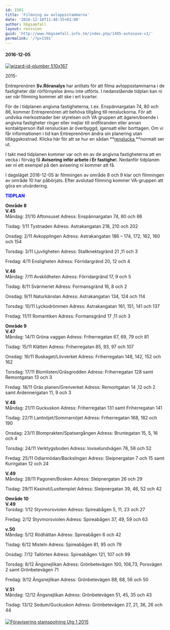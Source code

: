 ```yaml
---
id: 1501
title: 'Filmning av avloppsstammarna'
date: '2016-12-18T11:40:35+01:00'
author: hbgsamfall
layout: revision
guid: 'http://www.hbgsamfall.info.tm/index.php/1495-autosave-v1/'
permalink: '/?p=1501'
---
```


#### 2016-12-05

[![wizard-id-plumber 510x167](http://www.hbgsamfall.win/wp-content/uploads/2014/03/wizard-id-plumber-510x167.jpg)](http://www.hbgsamfall.win/wp-content/uploads/2014/03/wizard-id-plumber-510x167.jpg)

2015-

Entreprenören **Sv.Röranalys** har anlitats för att filma avloppsstammarna i de fastigheter där rörförnyelse ännu inte utförts. I nedanstående tidplan kan ni ser när filmning kommer att ske i ert kvarter.

För de i tidplanen angivna fastigheterna, t.ex. Enspännargatan 74, 80 och 86, kommer Entreprenören att behöva tillgång till rensluckorna. För att undvika merkostnader ber styrelsen och VA gruppen att ägaren/boende i angivna fastigheter ringer eller mejlar till ordföranden eller annan kontaktperson ifall rensluckan är överbyggd, igensatt eller borttagen. Om vi får informationen i tid kan Entreprenören ändra sin planering utan tilläggskostnad. Klicka här för att se hur en sådan **[renslucka ](http://www.hbgsamfall.win/wp-content/uploads/2016/09/Renslucka-till-samlingsledning-under-golv.jpg)**normalt ser ut.

I takt med tidplanen kommer var och en av de angivna fastigheterna att en vecka i förväg få **Avisering inför arbete i Er fastighe**t. Nedanför tidplanen ser ni ett exempel på den avisering ni kommer att få.

I dagsläget 2016-12-05 är filmningen av område 8 och 9 klar och filmningen av område 10 har påbörjats. Efter avslutad filmning kommer VA-gruppen att göra en utvärdering.

<span style="color: #0000ff;">**TIDPLAN**</span>

**Område 8  
V.45**  
Måndag: 31/10 Aftonsuset Adress: Enspännargatan 74, 80 och 86

Tisdag: 1/11 Tystnaden Adress: Astrakangatan 218, 210 och 202

Onsdag: 2/11 Avkopplingen Adress: Astrakangatan 186 – 174, 172, 162, 160 och 154

Torsdag: 3/11 Ljuvligheten Adress: Stallknektsgränd 21 ,11 och 3

Fredag: 4/11 Ensligheten Adress: Förridargränd 20, 12 och 4

**V.46**  
Måndag: 7/11 Avskildheten Adress: Förridargränd 17, 9 och 5

Tisdag: 8/11 Svärmeriet Adress: Formansgränd 16, 8 och 2

Onsdag: 9/11 Naturkänslan Adress: Astrakangatan 134, 124 och 114

Torsdag: 10/11 Lyckodrömmen Adress: Astrakangatan 161, 151, 141 och 137

Fredag: 11/11 Romantiken Adress: Formansgränd 17 ,11 och 3

**Område 9  
V.47**  
Måndag: 14/11 Gröna vaggan Adress: Friherregatan 67, 69, 79 och 81

Tisdag: 15/11 Klätten Adress: Friherregatan 85, 93, 97 och 107

Onsdag: 16/11 Buskaget/Lövverket Adress: Friherregatan 148, 142, 152 och 162

Torsdag: 17/11 Blomlisten/Gräsgrodden Adress: Friherregatan 128 samt Remontgatan 13 och 3

Fredag: 18/11 Gräs planen/Grenverket Adress: Remontgatan 14 ,12 och 2 samt Ardennergatan 11, 9 och 3

**V.48**  
Måndag: 21/11 Guckuskon Adress: Friherregatan 131 samt Friherregatan 141

Tisdag: 22/11 Lantnöjet/Sommarnöjet Adress: Friherregatan 168, 182 och 190

Onsdag: 23/11 Blomprakten/Spatsergången Adress: Bruntegatan 15, 5, 16 och 4

Torsdag: 24/11 Verktygsboden Adress: loviselundvägen 78, 58 och 52

Fredag: 25/11 Odlarmödan/Backslingan Adress: Sleipnergatan 7 och 15 samt Kurirgatan 12 och 24

**V.49**  
Måndag: 28/11 Pagonen/Bosken Adress: Sleipnergatan 26 och 29

Tisdag: 29/11 Kasinot/Lusttemplet Adress: Sleipnergatan 39, 46, 52 och 42

**Område 10**  
**V.49**  
Torsdag: 1/12 Styvmorsviolen Adress: Spireabågen 5, 11, 23 och 27

Fredag: 2/12 Styvmorsviolen Adress: Spireabågen 37, 49, 59 och 63

**v.50**  
Måndag: 5/12 Rödhättan Adress: Spireabågen 6 och 42

Tisdag: 6/12 Misteln Adress: Spireabågen 81, 95 och 79

Onsdag: 7/12 Tallörten Adress: Spireabågen 121, 107 och 99

Torsdag: 8/12 Ängsnejlikan Adress: Grönbetevägen 100, 106,73, Porsvägen 2 samt Grönbetevägen 71

Fredag: 9/12 Ängsnejlikan Adress: Grönbetevägen 88, 68, 56 och 50

**V.51**  
Måndag: 12/12 Ängsnejlikan Adress: Grönbetevägen 51, 45, 35 och 43

Tisdag: 13/12 Sedum/Guckuskon Adress: Grönbetevägen 27, 21, 36, 26 och 44

####  

[![Föravisering stamspolning Utg 1 2015](http://www.hbgsamfall.win/wp-content/uploads/2016/10/Föravisering-stamspolning-Utg-1-2015.png)](http://www.hbgsamfall.win/wp-content/uploads/2016/10/Föravisering-stamspolning-Utg-1-2015.png)